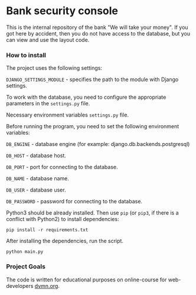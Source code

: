 # Bank security console

This is the internal repository of the bank "We will take your money". If you got here by accident, then you do not have access to the database, but you can view and use the layout code.

### How to install

The project uses the following settings:

 `DJANGO_SETTINGS_MODULE` - specifies the path to the module with Django settings.

 To work with the database, you need to configure the appropriate parameters in the `settings.py` file.

 Necessary environment variables `settings.py` file.

 Before running the program, you need to set the following environment variables:

 `DB_ENGINE` - database engine (for example: django.db.backends.postgresql)

 `DB_HOST` - database host.

 `DB_PORT` - port for connecting to the database.

 `DB_NAME` - database name.

 `DB_USER` - database user.

 `DB_PASSWORD` - password for connecting to the database.

Python3 should be already installed. 
Then use `pip` (or `pip3`, if there is a conflict with Python2) to install dependencies:
```
pip install -r requirements.txt
```

After installing the dependencies, run the script.
```
python main.py
```

### Project Goals

The code is written for educational purposes on online-course for web-developers [dvmn.org](https://dvmn.org/).
